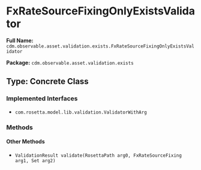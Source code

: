 # FxRateSourceFixingOnlyExistsValidator

**Full Name:** `cdm.observable.asset.validation.exists.FxRateSourceFixingOnlyExistsValidator`

**Package:** `cdm.observable.asset.validation.exists`

## Type: Concrete Class

### Implemented Interfaces

- `com.rosetta.model.lib.validation.ValidatorWithArg`

### Methods

#### Other Methods

- `ValidationResult validate(RosettaPath arg0, FxRateSourceFixing arg1, Set arg2)`

